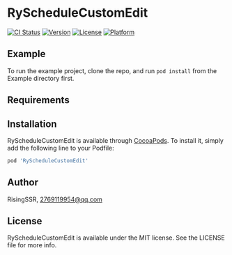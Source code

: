 # RyScheduleCustomEdit

[![CI Status](https://img.shields.io/travis/RisingSSR/RyScheduleCustomEdit.svg?style=flat)](https://travis-ci.org/RisingSSR/RyScheduleCustomEdit)
[![Version](https://img.shields.io/cocoapods/v/RyScheduleCustomEdit.svg?style=flat)](https://cocoapods.org/pods/RyScheduleCustomEdit)
[![License](https://img.shields.io/cocoapods/l/RyScheduleCustomEdit.svg?style=flat)](https://cocoapods.org/pods/RyScheduleCustomEdit)
[![Platform](https://img.shields.io/cocoapods/p/RyScheduleCustomEdit.svg?style=flat)](https://cocoapods.org/pods/RyScheduleCustomEdit)

## Example

To run the example project, clone the repo, and run `pod install` from the Example directory first.

## Requirements

## Installation

RyScheduleCustomEdit is available through [CocoaPods](https://cocoapods.org). To install
it, simply add the following line to your Podfile:

```ruby
pod 'RyScheduleCustomEdit'
```

## Author

RisingSSR, 2769119954@qq.com

## License

RyScheduleCustomEdit is available under the MIT license. See the LICENSE file for more info.
